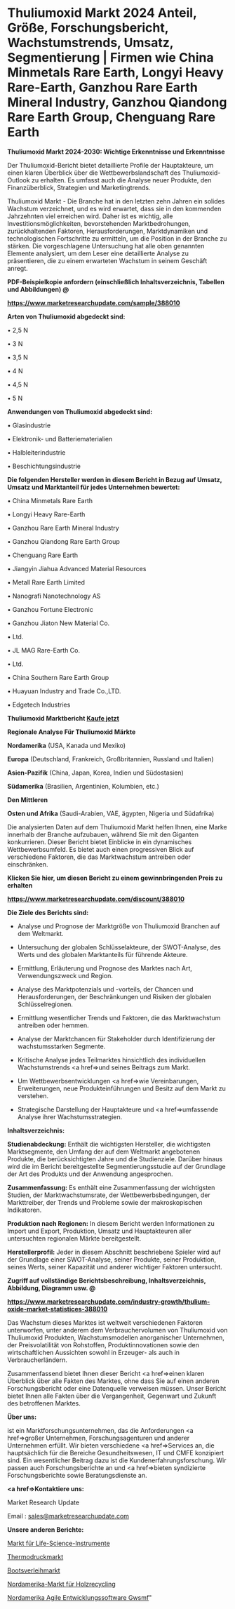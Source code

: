 # Thuliumoxid Markt 2024 Anteil, Größe, Forschungsbericht, Wachstumstrends, Umsatz, Segmentierung | Firmen wie China Minmetals Rare Earth, Longyi Heavy Rare-Earth, Ganzhou Rare Earth Mineral Industry, Ganzhou Qiandong Rare Earth Group, Chenguang Rare Earth

<strong>Thuliumoxid Markt 2024-2030: Wichtige Erkenntnisse und Erkenntnisse</strong>

Der Thuliumoxid-Bericht bietet detaillierte Profile der Hauptakteure, um einen klaren Überblick über die Wettbewerbslandschaft des Thuliumoxid-Outlook zu erhalten. Es umfasst auch die Analyse neuer Produkte, den Finanzüberblick, Strategien und Marketingtrends.

Thuliumoxid Markt - Die Branche hat in den letzten zehn Jahren ein solides Wachstum verzeichnet, und es wird erwartet, dass sie in den kommenden Jahrzehnten viel erreichen wird. Daher ist es wichtig, alle Investitionsmöglichkeiten, bevorstehenden Marktbedrohungen, zurückhaltenden Faktoren, Herausforderungen, Marktdynamiken und technologischen Fortschritte zu ermitteln, um die Position in der Branche zu stärken. Die vorgeschlagene Untersuchung hat alle oben genannten Elemente analysiert, um dem Leser eine detaillierte Analyse zu präsentieren, die zu einem erwarteten Wachstum in seinem Geschäft anregt.



<strong><b>PDF-Beispielkopie anfordern (einschließlich Inhaltsverzeichnis, Tabellen und Abbildungen) @ </b></strong>

<strong><a href=https://www.marketresearchupdate.com/sample/388010>

<strong>https://www.marketresearchupdate.com/sample/388010</u></a></strong></strong>



<strong>Arten von Thuliumoxid abgedeckt sind:</strong>

• 2,5 N

• 3 N

• 3,5 N

• 4 N

• 4,5 N

• 5 N



<strong>Anwendungen von Thuliumoxid abgedeckt sind:</strong>

• Glasindustrie

• Elektronik- und Batteriematerialien

• Halbleiterindustrie

• Beschichtungsindustrie



<strong>Die folgenden Hersteller werden in diesem Bericht in Bezug auf Umsatz, Umsatz und Marktanteil für jedes Unternehmen bewertet:</strong>

• China Minmetals Rare Earth

• Longyi Heavy Rare-Earth

• Ganzhou Rare Earth Mineral Industry

• Ganzhou Qiandong Rare Earth Group

• Chenguang Rare Earth

• Jiangyin Jiahua Advanced Material Resources

• Metall Rare Earth Limited

• Nanografi Nanotechnology AS

• Ganzhou Fortune Electronic

• Ganzhou Jiaton New Material Co.

• Ltd.

• JL MAG Rare-Earth Co.

• Ltd.

• China Southern Rare Earth Group

• Huayuan Industry and Trade Co.,LTD.

• Edgetech Industries



<strong>Thuliumoxid Marktbericht <a href=https://www.marketresearchupdate.com/buynow/388010>Kaufe jetzt</a></strong>



<strong>Regionale Analyse Für Thuliumoxid Märkte</strong>



<strong>Nordamerika</strong> (USA, Kanada und Mexiko)



<strong>Europa</strong> (Deutschland, Frankreich, Großbritannien, Russland und Italien)



<strong>Asien-Pazifik</strong> (China, Japan, Korea, Indien und Südostasien)



<strong>Südamerika</strong> (Brasilien, Argentinien, Kolumbien, etc.)



<strong>Den Mittleren</strong> 

<strong>Osten und Afrika</strong> (Saudi-Arabien, VAE, ägypten, Nigeria und Südafrika)

Die analysierten Daten auf dem Thuliumoxid Markt helfen Ihnen, eine Marke innerhalb der Branche aufzubauen, während Sie mit den Giganten konkurrieren. Dieser Bericht bietet Einblicke in ein dynamisches Wettbewerbsumfeld. Es bietet auch einen progressiven Blick auf verschiedene Faktoren, die das Marktwachstum antreiben oder einschränken.



<strong>Klicken Sie hier, um diesen Bericht zu einem gewinnbringenden Preis zu erhalten
</strong>

<strong><a href=https://www.marketresearchupdate.com/discount/388010>https://www.marketresearchupdate.com/discount/388010</b></u></strong></a>



<strong>Die Ziele des Berichts sind:</strong>

- Analyse und Prognose der Marktgröße von Thuliumoxid Branchen auf dem Weltmarkt.

- Untersuchung der globalen Schlüsselakteure, der SWOT-Analyse, des Werts und des globalen Marktanteils für führende Akteure.

- Ermittlung, Erläuterung und Prognose des Marktes nach Art, Verwendungszweck und Region.

- Analyse des Marktpotenzials und -vorteils, der Chancen und Herausforderungen, der Beschränkungen und Risiken der globalen Schlüsselregionen.

- Ermittlung wesentlicher Trends und Faktoren, die das Marktwachstum antreiben oder hemmen.

- Analyse der Marktchancen für Stakeholder durch Identifizierung der wachstumsstarken Segmente.

- Kritische Analyse jedes Teilmarktes hinsichtlich des individuellen Wachstumstrends <a href=>und</a> seines Beitrags zum Markt.

- Um Wettbewerbsentwicklungen <a href=>wie</a> Vereinbarungen, Erweiterungen, neue Produkteinführungen und Besitz auf dem Markt zu verstehen.

- Strategische Darstellung der Hauptakteure und <a href=>umfas</a>sende Analyse ihrer Wachstumsstrategien.



<strong>Inhaltsverzeichnis:</strong>



<strong>Studienabdeckung:</strong> Enthält die wichtigsten Hersteller, die wichtigsten Marktsegmente, den Umfang der auf dem Weltmarkt angebotenen Produkte, die berücksichtigten Jahre und die Studienziele. Darüber hinaus wird die im Bericht bereitgestellte Segmentierungsstudie auf der Grundlage der Art des Produkts und der Anwendung angesprochen.



<strong>Zusammenfassung:</strong> Es enthält eine Zusammenfassung der wichtigsten Studien, der Marktwachstumsrate, der Wettbewerbsbedingungen, der Markttreiber, der Trends und Probleme sowie der makroskopischen Indikatoren.



<strong>Produktion nach Regionen:</strong> In diesem Bericht werden Informationen zu Import und Export, Produktion, Umsatz und Hauptakteuren aller untersuchten regionalen Märkte bereitgestellt.



<strong>Herstellerprofil:</strong> Jeder in diesem Abschnitt beschriebene Spieler wird auf der Grundlage einer SWOT-Analyse, seiner Produkte, seiner Produktion, seines Werts, seiner Kapazität und anderer wichtiger Faktoren untersucht.



<strong><b>Zugriff auf vollständige Berichtsbeschreibung, Inhaltsverzeichnis, Abbildung, Diagramm usw. @ </b></strong>

<strong><a href=https://www.marketresearchupdate.com/industry-growth/thulium-oxide-market-statistices-388010>https://www.marketresearchupdate.com/industry-growth/thulium-oxide-market-statistices-388010</a></strong>

Das Wachstum dieses Marktes ist weltweit verschiedenen Faktoren unterworfen, unter anderem dem Verbrauchervolumen von Thuliumoxid von Thuliumoxid Produkten, Wachstumsmodellen anorganischer Unternehmen, der Preisvolatilität von Rohstoffen, Produktinnovationen sowie den wirtschaftlichen Aussichten sowohl in Erzeuger- als auch in Verbraucherländern.

Zusammenfassend bietet Ihnen dieser Bericht <a href=>einen</a> klaren Überblick über alle Fakten des Marktes, ohne dass Sie auf einen anderen Forschungsbericht oder eine Datenquelle verweisen müssen. Unser Bericht bietet Ihnen alle Fakten über die Vergangenheit, Gegenwart und Zukunft des betroffenen Marktes.



<strong>Über uns:</strong>

 ist ein Marktforschungsunternehmen, das die Anforderungen <a href=>großer</a> Unternehmen, Forschungsagenturen und anderer Unternehmen erfüllt. Wir bieten verschiedene <a href=>Services</a> an, die hauptsächlich für die Bereiche Gesundheitswesen, IT und CMFE konzipiert sind. Ein wesentlicher Beitrag dazu ist die Kundenerfahrungsforschung. Wir passen auch Forschungsberichte an und <a href=>bieten</a> syndizierte Forschungsberichte sowie Beratungsdienste an.



<strong><a href=>Kontaktiere uns:</a></strong>

Market Research Update

Email : sales@marketresearchupdate.com



<strong>Unsere anderen Berichte:</strong>

<a href=https://www.linkedin.com/pulse/life-science-instrumentations-market>Markt für Life-Science-Instrumente</a>

<a href=https://www.linkedin.com/pulse/thermal-printing-market-sizing-up-anticipating>Thermodruckmarkt</a>

<a href=https://www.linkedin.com/pulse/boat-rental-market-size-share-outlook-growth-prospects>Bootsverleihmarkt</a>

<a href=https://www.linkedin.com/pulse/north-america-wood-recycling-market-2023-usd>Nordamerika-Markt für Holzrecycling</a>

<a href=https://www.linkedin.com/pulse/north-america-agile-development-software-gwsmf/>Nordamerika Agile Entwicklungssoftware Gwsmf</a>"
